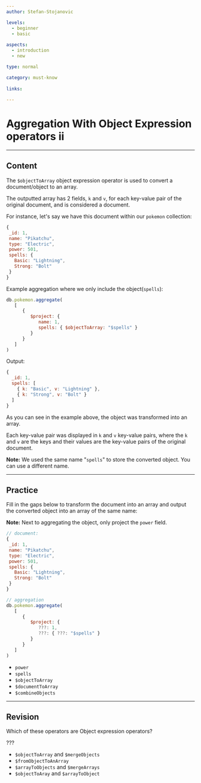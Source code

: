 ```yaml
---
author: Stefan-Stojanovic

levels:
  - beginner
  - basic
  
aspects:
  - introduction
  - new

type: normal

category: must-know
   
links:
  
---
```

# Aggregation With Object Expression operators ii
---
## Content

The `$objectToArray` object expression operator is used to convert a document/object to an array.

The outputted array has 2 fields, `k` and `v`, for each key-value pair of the original document, and is considered a document.

For instance, let's say we have this document within our `pokemon` collection:
```javascript
{
 _id: 1,
 name: "Pikatchu",
 type: "Electric",
 power: 501,
 spells: {
   Basic: "Lightning",
   Strong: "Bolt"
 }
}
```

Example aggregation where we only include the object(`spells`):
```javascript
db.pokemon.aggregate(
   [
      {
         $project: {
            name: 1,
            spells: { $objectToArray: "$spells" }
         }
      }
   ]
)
```
Output:
```javascript
{
  _id: 1,
  spells: [
    { k: "Basic", v: "Lightning" },
    { k: "Strong", v: "Bolt" }
  ]
}
```

As you can see in the example above, the object was transformed into an array. 

Each key-value pair was displayed in `k` and `v` key-value pairs, where the `k` and `v` are the keys and their values are the key-value pairs of the original document.

**Note:** We used the same name "`spells`" to store the converted object. You can use a different name.

---
## Practice

Fill in the gaps below to transform the document into an array and output the converted object into an array of the same name:

**Note:** Next to aggregating the object, only project the `power` field.

```javascript
// document:
{
 _id: 1,
 name: "Pikatchu",
 type: "Electric",
 power: 501,
 spells: {
   Basic: "Lightning",
   Strong: "Bolt"
 }
}

// aggregation
db.pokemon.aggregate(
   [
      {
         $project: {
            ???: 1,
            ???: { ???: "$spells" }
         }
      }
   ]
)
```

* `power`
* `spells`
* `$objectToArray`
* `$documentToArray`
* `$combineObjects`

---
## Revision

Which of these operators are Object expression operators?

???

* `$objectToArray` and `$mergeObjects`
* `$fromObjectToAnArray`
* `$arrayToObjects` and `$mergeArrays`
* `$objectToAray` and `$arrayToObject`
